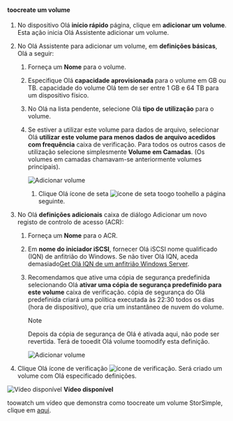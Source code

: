 <!--author=SharS last changed: 02/04/2016-->

#### <a name="toocreate-a-volume"></a>toocreate um volume
1. No dispositivo Olá **início rápido** página, clique em **adicionar um volume**. Esta ação inicia Olá Assistente adicionar um volume.
2. No Olá Assistente para adicionar um volume, em **definições básicas**, Olá a seguir:
   
   1. Forneça um **Nome** para o volume.
   2. Especifique Olá **capacidade aprovisionada** para o volume em GB ou TB. capacidade do volume Olá tem de ser entre 1 GB e 64 TB para um dispositivo físico.
   3. No Olá na lista pendente, selecione Olá **tipo de utilização** para o volume. 
   4. Se estiver a utilizar este volume para dados de arquivo, selecionar Olá **utilizar este volume para menos dados de arquivo acedidos com frequência** caixa de verificação. Para todos os outros casos de utilização selecione simplesmente **Volume em Camadas**. (Os volumes em camadas chamavam-se anteriormente volumes principais).
      
        ![Adicionar volume](./media/storsimple-create-volume/ScreenshotUpdate1VolumeFlow.png)
      
      1. Clique Olá ícone de seta ![ícone de seta](./media/storsimple-create-volume/HCS_ArrowIcon-include.png) toogo toohello a página seguinte.
3. No Olá **definições adicionais** caixa de diálogo Adicionar um novo registo de controlo de acesso (ACR):
   
   1. Forneça um **Nome** para o ACR.
   2. Em **nome do iniciador iSCSI**, fornecer Olá iSCSI nome qualificado (IQN) de anfitrião do Windows. Se não tiver Olá IQN, aceda demasiado[Get Olá IQN de um anfitrião Windows Server](#get-the-iqn-of-a-windows-server-host).
   3. Recomendamos que ative uma cópia de segurança predefinida selecionando Olá **ativar uma cópia de segurança predefinido para este volume** caixa de verificação. cópia de segurança do Olá predefinida criará uma política executada às 22:30 todos os dias (hora de dispositivo), que cria um instantâneo de nuvem do volume.
      
      > [!NOTE]
      > Depois da cópia de segurança de Olá é ativada aqui, não pode ser revertida. Terá de tooedit Olá volume toomodify esta definição.
      > 
      > 
      
        ![Adicionar volume](./media/storsimple-create-volume/AddVolume2-include.png)
4. Clique Olá ícone de verificação ![ícone de verificação](./media/storsimple-create-volume/HCS_CheckIcon-include.png). Será criado um volume com Olá especificado definições.

![Vídeo disponível](./media/storsimple-create-volume/Video_icon.png) **Vídeo disponível**

toowatch um vídeo que demonstra como toocreate um volume StorSimple, clique em [aqui](https://azure.microsoft.com/documentation/videos/create-a-storsimple-volume/).

